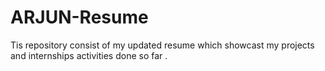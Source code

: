 # ARJUN-Resume
Tis repository consist of my updated resume which showcast my projects and internships activities done so far .
